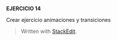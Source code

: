 **EJERCICIO 14**

Crear ejercicio animaciones y transiciones
> Written with [StackEdit](https://stackedit.io/).
<!--stackedit_data:
eyJoaXN0b3J5IjpbMTAzMDk3MDE5NF19
-->